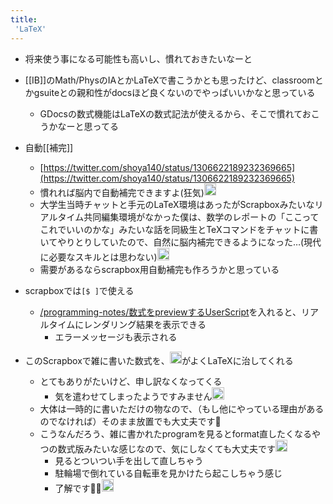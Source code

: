 ```yaml
---
title:
 'LaTeX'
---
```


- 将来使う事になる可能性も高いし、慣れておきたいなーと
- [[IB]]のMath/PhysのIAとかLaTeXで書こうかとも思ったけど、classroomとかgsuiteとの親和性がdocsほど良くないのでやっぱいいかなと思っている
    - GDocsの数式機能はLaTeXの数式記法が使えるから、そこで慣れておこうかなーと思ってる

- 自動[[補完]]
    - [https://twitter.com/shoya140/status/1306622189232369665](https://twitter.com/shoya140/status/1306622189232369665)
    - 慣れれば脳内で自動補完できますよ(狂気)<img src='https://scrapbox.io/api/pages/blu3mo-public/takker/icon' alt='takker.icon' height="19.5"/>
    - 大学生当時チャットと手元のLaTeX環境はあったがScrapboxみたいなリアルタイム共同編集環境がなかった僕は、数学のレポートの「ここってこれでいいのかな」みたいな話を同級生とTeXコマンドをチャットに書いてやりとりしていたので、自然に脳内補完できるようになった…(現代に必要なスキルとは思わない)<img src='https://scrapbox.io/api/pages/blu3mo-public/nishio/icon' alt='nishio.icon' height="19.5"/>
    - 需要があるならscrapbox用自動補完も作ろうかと思っている

- scrapboxでは`[$ ]`で使える
    - [/programming-notes/数式をpreviewするUserScript](https://scrapbox.io/programming-notes/数式をpreviewするUserScript)を入れると、リアルタイムにレンダリング結果を表示できる
        - エラーメッセージも表示される

- このScrapboxで雑に書いた数式を、<img src='https://scrapbox.io/api/pages/blu3mo-public/takker/icon' alt='takker.icon' height="19.5"/>がよくLaTeXに治してくれる
    - とてもありがたいけど、申し訳なくなってくる
        - 気を遣わせてしまったようですみません<img src='https://scrapbox.io/api/pages/blu3mo-public/takker/icon' alt='takker.icon' height="19.5"/>
    - 大体は一時的に書いただけの物なので、（もし他にやっている理由があるのでなければ）そのまま放置でも大丈夫です🙏
    - こうなんだろう、雑に書かれたprogramを見るとformat直したくなるやつの数式版みたいな感じなので、気にしなくても大丈夫です<img src='https://scrapbox.io/api/pages/blu3mo-public/takker/icon' alt='takker.icon' height="19.5"/>
        - 見るとついつい手を出して直しちゃう
        - 駐輪場で倒れている自転車を見かけたら起こしちゃう感じ
        - 了解です🙏🙏<img src='https://scrapbox.io/api/pages/blu3mo-public/blu3mo/icon' alt='blu3mo.icon' height="19.5"/>
